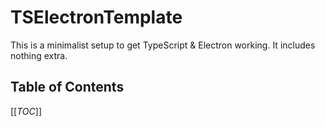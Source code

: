 # TSElectronTemplate
This is a minimalist setup to get TypeScript & Electron working. It includes nothing extra.

## Table of Contents
[[_TOC_]]
